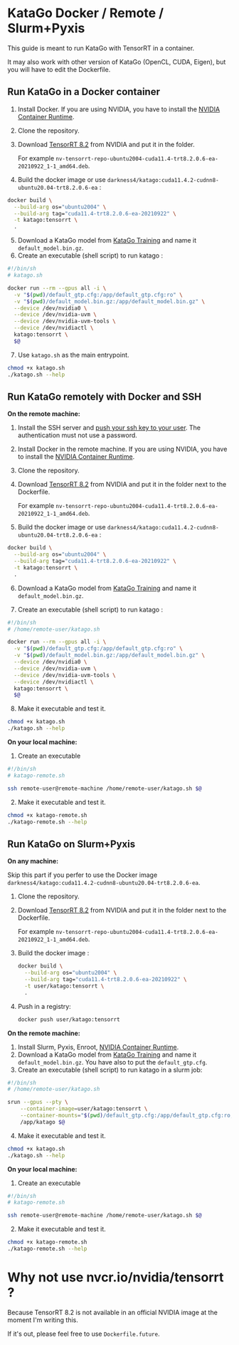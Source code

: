 # KataGo Docker / Remote / Slurm+Pyxis

This guide is meant to run KataGo with TensorRT in a container.

It may also work with other version of KataGo (OpenCL, CUDA, Eigen), but you will have to edit the Dockerfile.

## Run KataGo in a Docker container

1. Install Docker. If you are using NVIDIA, you have to install the [NVIDIA Container Runtime](https://nvidia.github.io/nvidia-container-runtime/).

2. Clone the repository.

3. Download [TensorRT 8.2](https://developer.nvidia.com/tensorrt-getting-started) from NVIDIA and put it in the folder.

   For example `nv-tensorrt-repo-ubuntu2004-cuda11.4-trt8.2.0.6-ea-20210922_1-1_amd64.deb`.

4. Build the docker image or use `darkness4/katago:cuda11.4.2-cudnn8-ubuntu20.04-trt8.2.0.6-ea` :

```sh
docker build \
  --build-arg os="ubuntu2004" \
  --build-arg tag="cuda11.4-trt8.2.0.6-ea-20210922" \
  -t katago:tensorrt \
  .
```

5. Download a KataGo model from [KataGo Training](https://katagotraining.org) and name it `default_model.bin.gz`.
6. Create an executable (shell script) to run katago :

```sh
#!/bin/sh
# katago.sh

docker run --rm --gpus all -i \
  -v "$(pwd)/default_gtp.cfg:/app/default_gtp.cfg:ro" \
  -v "$(pwd)/default_model.bin.gz:/app/default_model.bin.gz" \
  --device /dev/nvidia0 \
  --device /dev/nvidia-uvm \
  --device /dev/nvidia-uvm-tools \
  --device /dev/nvidiactl \
  katago:tensorrt \
  $@

```

7. Use `katago.sh` as the main entrypoint.

```sh
chmod +x katago.sh
./katago.sh --help
```

## Run KataGo remotely with Docker and SSH

**On the remote machine:**

1. Install the SSH server and [push your ssh key to your user](https://www.ssh.com/academy/ssh/copy-id). The authentication must not use a password.

2. Install Docker in the remote machine. If you are using NVIDIA, you have to install the [NVIDIA Container Runtime](https://nvidia.github.io/nvidia-container-runtime/).

3. Clone the repository.

4. Download [TensorRT 8.2](https://developer.nvidia.com/tensorrt-getting-started) from NVIDIA and put it in the folder next to the Dockerfile.

   For example `nv-tensorrt-repo-ubuntu2004-cuda11.4-trt8.2.0.6-ea-20210922_1-1_amd64.deb`.

5. Build the docker image or use `darkness4/katago:cuda11.4.2-cudnn8-ubuntu20.04-trt8.2.0.6-ea` :

```sh
docker build \
  --build-arg os="ubuntu2004" \
  --build-arg tag="cuda11.4-trt8.2.0.6-ea-20210922" \
  -t katago:tensorrt \
  .
```

6. Download a KataGo model from [KataGo Training](https://katagotraining.org) and name it `default_model.bin.gz`. 

7. Create an executable (shell script) to run katago :

```sh
#!/bin/sh
# /home/remote-user/katago.sh

docker run --rm --gpus all -i \
  -v "$(pwd)/default_gtp.cfg:/app/default_gtp.cfg:ro" \
  -v "$(pwd)/default_model.bin.gz:/app/default_model.bin.gz" \
  --device /dev/nvidia0 \
  --device /dev/nvidia-uvm \
  --device /dev/nvidia-uvm-tools \
  --device /dev/nvidiactl \
  katago:tensorrt \
  $@

```

8. Make it executable and test it.

```sh
chmod +x katago.sh
./katago.sh --help
```

**On your local machine:**

1. Create an executable

```sh
#!/bin/sh
# katago-remote.sh

ssh remote-user@remote-machine /home/remote-user/katago.sh $@
```

2. Make it executable and test it.

```sh
chmod +x katago-remote.sh
./katago-remote.sh --help
```

## Run KataGo on Slurm+Pyxis

**On any machine:**

Skip this part if you perfer to use the Docker image `darkness4/katago:cuda11.4.2-cudnn8-ubuntu20.04-trt8.2.0.6-ea`.

1. Clone the repository.

2. Download [TensorRT 8.2](https://developer.nvidia.com/tensorrt-getting-started) from NVIDIA and put it in the folder next to the Dockerfile.

   For example `nv-tensorrt-repo-ubuntu2004-cuda11.4-trt8.2.0.6-ea-20210922_1-1_amd64.deb`.

3. Build the docker image :

   ```sh
   docker build \
     --build-arg os="ubuntu2004" \
     --build-arg tag="cuda11.4-trt8.2.0.6-ea-20210922" \
     -t user/katago:tensorrt \
     .
   ```

4. Push in a registry:

   ```sh
   docker push user/katago:tensorrt
   ```

**On the remote machine:**

1. Install Slurm, Pyxis, Enroot, [NVIDIA Container Runtime](https://nvidia.github.io/nvidia-container-runtime/).
2. Download a KataGo model from [KataGo Training](https://katagotraining.org) and name it `default_model.bin.gz`. You have also to put the `default_gtp.cfg`.
3. Create an executable (shell script) to run katago in a slurm job:

```sh
#!/bin/sh
# /home/remote-user/katago.sh

srun --gpus --pty \
	--container-image=user/katago:tensorrt \
	--container-mounts="$(pwd)/default_gtp.cfg:/app/default_gtp.cfg:ro,$(pwd)/default_model.bin.gz:/app/default_model.bin.gz:ro" \
	/app/katago $@

```

4. Make it executable and test it.

```sh
chmod +x katago.sh
./katago.sh --help
```

**On your local machine:**

1. Create an executable

```sh
#!/bin/sh
# katago-remote.sh

ssh remote-user@remote-machine /home/remote-user/katago.sh $@
```

2. Make it executable and test it.

```sh
chmod +x katago-remote.sh
./katago-remote.sh --help
```

# Why not use nvcr.io/nvidia/tensorrt ?

Because TensorRT 8.2 is not available in an official NVIDIA image at the moment I'm writing this.

If it's out, please feel free to use `Dockerfile.future`.
